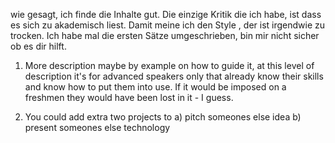 
wie gesagt, ich finde die Inhalte gut. Die einzige Kritik die ich habe, ist dass es sich zu akademisch liest. Damit meine ich den Style , der ist irgendwie zu trocken. Ich habe mal die ersten Sätze umgeschrieben, bin mir nicht sicher ob es dir hilft. 

1. More description maybe by example on how to guide it, at this level of description it's for advanced speakers only that already know their skills and know how to put them into use. If it would be imposed on a freshmen they would have been lost in it - I guess.

2. You could add extra two projects to a) pitch someones else idea b) present someones else technology

